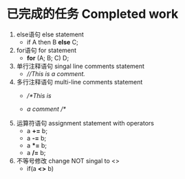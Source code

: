 # 已完成的任务 Completed work

1. else语句 else statement
    - if A then B **else** C;
2. for语句 for statement
    - **for** (A; B; C) D;
3. 单行注释语句 singal line comments statement
    - *//This is a comment.*
4. 多行注释语句 multi-line comments statement
    - */\*This is*

    - *a comment /\**
5. 运算符语句 assignment statement with operators
    - a **+=** b;
    - a **-=** b;
    - a **\*=** b;
    - a **/=** b;
6. 不等号修改 change NOT singal to <>
    - if(a **<>** b)
